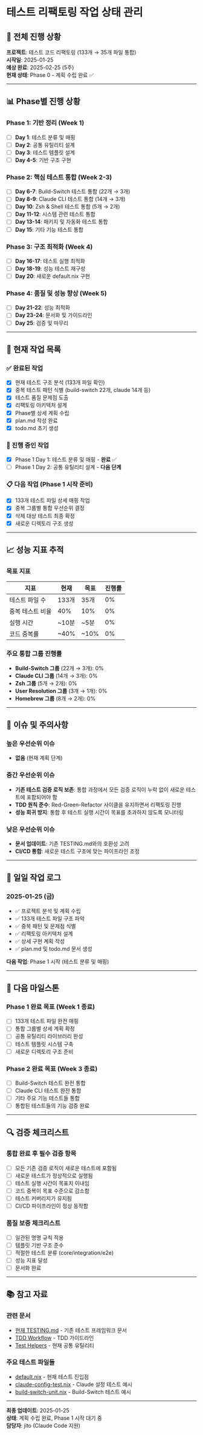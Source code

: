 # 테스트 리팩토링 작업 상태 관리

## 🎯 전체 진행 상황
**프로젝트**: 테스트 코드 리팩토링 (133개 → 35개 파일 통합)  
**시작일**: 2025-01-25  
**예상 완료**: 2025-02-25 (5주)  
**현재 상태**: Phase 0 - 계획 수립 완료 ✅

---

## 📊 Phase별 진행 상황

### Phase 1: 기반 정리 (Week 1)
- [ ] **Day 1**: 테스트 분류 및 매핑
- [ ] **Day 2**: 공통 유틸리티 설계
- [ ] **Day 3**: 테스트 템플릿 설계
- [ ] **Day 4-5**: 기반 구조 구현

### Phase 2: 핵심 테스트 통합 (Week 2-3)
- [ ] **Day 6-7**: Build-Switch 테스트 통합 (22개 → 3개)
- [ ] **Day 8-9**: Claude CLI 테스트 통합 (14개 → 3개)
- [ ] **Day 10**: Zsh & Shell 테스트 통합 (5개 → 2개)
- [ ] **Day 11-12**: 시스템 관련 테스트 통합
- [ ] **Day 13-14**: 패키지 및 자동화 테스트 통합
- [ ] **Day 15**: 기타 기능 테스트 통합

### Phase 3: 구조 최적화 (Week 4)
- [ ] **Day 16-17**: 테스트 실행 최적화
- [ ] **Day 18-19**: 성능 테스트 재구성
- [ ] **Day 20**: 새로운 default.nix 구현

### Phase 4: 품질 및 성능 향상 (Week 5)
- [ ] **Day 21-22**: 성능 최적화
- [ ] **Day 23-24**: 문서화 및 가이드라인
- [ ] **Day 25**: 검증 및 마무리

---

## 🎯 현재 작업 목록

### ✅ 완료된 작업
- [x] 현재 테스트 구조 분석 (133개 파일 확인)
- [x] 중복 테스트 패턴 식별 (build-switch 22개, claude 14개 등)
- [x] 테스트 품질 문제점 도출
- [x] 리팩토링 아키텍처 설계
- [x] Phase별 상세 계획 수립
- [x] plan.md 작성 완료
- [x] todo.md 초기 생성

### 🔄 진행 중인 작업
- [x] Phase 1 Day 1: 테스트 분류 및 매핑 - **완료** ✅
- [ ] Phase 1 Day 2: 공통 유틸리티 설계 - **다음 단계**

### 📋 다음 작업 (Phase 1 시작 준비)
- [x] 133개 테스트 파일 상세 매핑 작업
- [x] 중복 그룹별 통합 우선순위 결정
- [x] 삭제 대상 테스트 최종 확정
- [x] 새로운 디렉토리 구조 생성

---

## 📈 성능 지표 추적

### 목표 지표
| 지표 | 현재 | 목표 | 진행률 |
|------|------|------|--------|
| 테스트 파일 수 | 133개 | 35개 | 0% |
| 중복 테스트 비율 | 40% | 10% | 0% |
| 실행 시간 | ~10분 | ~5분 | 0% |
| 코드 중복률 | ~40% | ~10% | 0% |

### 주요 통합 그룹 진행률
- **Build-Switch 그룹** (22개 → 3개): 0%
- **Claude CLI 그룹** (14개 → 3개): 0%
- **Zsh 그룹** (5개 → 2개): 0%
- **User Resolution 그룹** (3개 → 1개): 0%
- **Homebrew 그룹** (8개 → 2개): 0%

---

## 🚨 이슈 및 주의사항

### 높은 우선순위 이슈
- **없음** (현재 계획 단계)

### 중간 우선순위 이슈
- **기존 테스트 검증 로직 보존**: 통합 과정에서 모든 검증 로직이 누락 없이 새로운 테스트에 포함되어야 함
- **TDD 원칙 준수**: Red-Green-Refactor 사이클을 유지하면서 리팩토링 진행
- **성능 회귀 방지**: 통합 후 테스트 실행 시간이 목표를 초과하지 않도록 모니터링

### 낮은 우선순위 이슈
- **문서 업데이트**: 기존 TESTING.md와의 호환성 고려
- **CI/CD 통합**: 새로운 테스트 구조에 맞는 파이프라인 조정

---

## 📝 일일 작업 로그

### 2025-01-25 (금)
- ✅ 프로젝트 분석 및 계획 수립
- ✅ 133개 테스트 파일 구조 파악
- ✅ 중복 패턴 및 문제점 식별
- ✅ 리팩토링 아키텍처 설계
- ✅ 상세 구현 계획 작성
- ✅ plan.md 및 todo.md 문서 생성

**다음 작업**: Phase 1 시작 (테스트 분류 및 매핑)

---

## 🎯 다음 마일스톤

### Phase 1 완료 목표 (Week 1 종료)
- [ ] 133개 테스트 파일 완전 매핑
- [ ] 통합 그룹별 상세 계획 확정
- [ ] 공통 유틸리티 라이브러리 완성
- [ ] 테스트 템플릿 시스템 구축
- [ ] 새로운 디렉토리 구조 준비

### Phase 2 완료 목표 (Week 3 종료)
- [ ] Build-Switch 테스트 완전 통합
- [ ] Claude CLI 테스트 완전 통합
- [ ] 기타 주요 기능 테스트들 통합
- [ ] 통합된 테스트들의 기능 검증 완료

---

## 🔍 검증 체크리스트

### 통합 완료 후 필수 검증 항목
- [ ] 모든 기존 검증 로직이 새로운 테스트에 포함됨
- [ ] 새로운 테스트가 정상적으로 실행됨
- [ ] 테스트 실행 시간이 목표치 이내임
- [ ] 코드 중복이 목표 수준으로 감소함
- [ ] 테스트 커버리지가 유지됨
- [ ] CI/CD 파이프라인이 정상 동작함

### 품질 보증 체크리스트
- [ ] 일관된 명명 규칙 적용
- [ ] 템플릿 기반 구조 준수
- [ ] 적절한 테스트 분류 (core/integration/e2e)
- [ ] 성능 지표 달성
- [ ] 문서화 완료

---

## 📚 참고 자료

### 관련 문서
- [현재 TESTING.md](./docs/TESTING.md) - 기존 테스트 프레임워크 문서
- [TDD Workflow](./docs/examples/tdd-workflow.md) - TDD 가이드라인
- [Test Helpers](./tests/lib/test-helpers.nix) - 현재 공통 유틸리티

### 주요 테스트 파일들
- [default.nix](./tests/default.nix) - 현재 테스트 진입점
- [claude-config-test.nix](./tests/unit/claude-config-test.nix) - Claude 설정 테스트 예시
- [build-switch-unit.nix](./tests/unit/build-switch-unit.nix) - Build-Switch 테스트 예시

---

**최종 업데이트**: 2025-01-25  
**상태**: 계획 수립 완료, Phase 1 시작 대기 중  
**담당자**: jito (Claude Code 지원)
